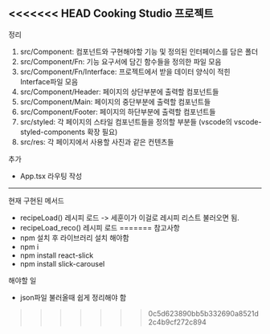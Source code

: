 <<<<<<< HEAD
Cooking Studio 프로젝트
-------------------------------------------------
정리

1. src/Component: 컴포넌트와 구현해야할 기능 및 정의된 인터페이스를 담은 폴더
2. src/Component/Fn: 기능 요구서에 담긴 함수들을 정의한 파일 모음
3. src/Component/Fn/Interface: 프로젝트에서 받을 데이터 양식이 적힌 Interface파일 모음
4. src/Component/Header: 페이지의 상단부분에 출력할 컴포넌트들
5. src/Component/Main: 페이지의 중단부분에 출력할 컴포넌트들
6. src/Component/Footer: 페이지의 하단부분에 출력할 컴포넌트들
7. src/styled: 각 페이지의 스타일 컴포넌트들을 정의할 부분들 (vscode의 vscode-styled-components 확장 필요)
8. src/res: 각 페이지에서 사용할 사진과 같은 컨텐츠들

추가
- App.tsx 라우팅 작성

-------------------------------------------------
현재 구현된 메서드

- recipeLoad() 레시피 로드 -> 세훈이가 이걸로 레시피 리스트 불러오면 됨.
- recipeLoad_reco() 레시피 로드
=======
참고사항
- npm 설치 후 라이브러리 설치 해야함
- npm i
- npm install react-slick
- npm install slick-carousel

해야할 일
- json파일 불러올때 쉽게 정리해야 함
>>>>>>> 0c5d623890bb5b332690a8521d2c4b9cf272c894
